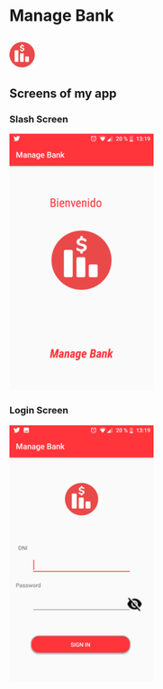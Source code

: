 # Manage Bank
## <img src="./app/src/main/res/drawable/logo.png" width="45"></img>

## Screens of my app

### Slash Screen

<img src="./Screenshots/Slash.png" width="256px" >

### Login Screen

<img src="./Screenshots/login.png" width="256px" >

